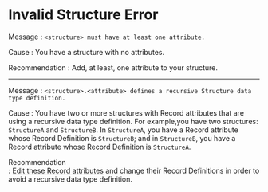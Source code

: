# Invalid Structure Error

Message
:   `<structure> must have at least one attribute.`

Cause
:   You have a structure with no attributes.

Recommendation
:   Add, at least, one attribute to your structure.

---

Message
:   `<structure>.<attribute> defines a recursive Structure data type definition.`

Cause
:   You have two or more structures with Record attributes that are using a recursive data type definition. For example,you have two structures: `StructureA` and `StructureB`. In `StructureA`, you have a Record attribute whose Record Definition is `StructureB`; and in `StructureB`, you have a Record attribute whose Record Definition is `StructureA`.

Recommendation    
:   [Edit these Record attributes](<../../../extensibility-and-integration/integration-studio/managing-extensions/entity-attribute.md>) and change their Record Definitions in order to avoid a recursive data type definition. 
